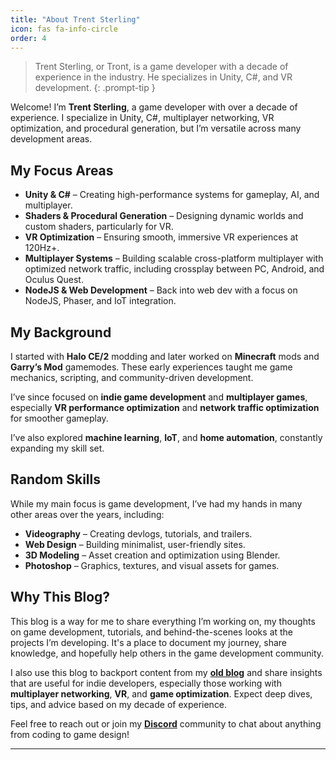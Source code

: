```yaml
---
title: "About Trent Sterling"
icon: fas fa-info-circle
order: 4
---
```


> Trent Sterling, or Tront, is a game developer with a decade of experience in the industry. He specializes in Unity, C#, and VR development.
{: .prompt-tip }


Welcome! I’m **Trent Sterling**, a game developer with over a decade of experience. I specialize in Unity, C#, multiplayer networking, VR optimization, and procedural generation, but I’m versatile across many development areas.


## My Focus Areas

- **Unity & C#** – Creating high-performance systems for gameplay, AI, and multiplayer.
- **Shaders & Procedural Generation** – Designing dynamic worlds and custom shaders, particularly for VR.
- **VR Optimization** – Ensuring smooth, immersive VR experiences at 120Hz+.
- **Multiplayer Systems** – Building scalable cross-platform multiplayer with optimized network traffic, including crossplay between PC, Android, and Oculus Quest.
- **NodeJS & Web Development** – Back into web dev with a focus on NodeJS, Phaser, and IoT integration.

## My Background

I started with **Halo CE/2** modding and later worked on **Minecraft** mods and **Garry’s Mod** gamemodes. These early experiences taught me game mechanics, scripting, and community-driven development.

I’ve since focused on **indie game development** and **multiplayer games**, especially **VR performance optimization** and **network traffic optimization** for smoother gameplay.

I’ve also explored **machine learning**, **IoT**, and **home automation**, constantly expanding my skill set.

## Random Skills

While my main focus is game development, I’ve had my hands in many other areas over the years, including:

- **Videography** – Creating devlogs, tutorials, and trailers.
- **Web Design** – Building minimalist, user-friendly sites.
- **3D Modeling** – Asset creation and optimization using Blender.
- **Photoshop** – Graphics, textures, and visual assets for games.

## Why This Blog?

This blog is a way for me to share everything I’m working on, my thoughts on game development, tutorials, and behind-the-scenes looks at the projects I’m developing. It's a place to document my journey, share knowledge, and hopefully help others in the game development community.

I also use this blog to backport content from my **[old blog](http://old.trentsterling.com/)** and share insights that are useful for indie developers, especially those working with **multiplayer networking**, **VR**, and **game optimization**. Expect deep dives, tips, and advice based on my decade of experience.

Feel free to reach out or join my **[Discord](https://discord.gg/0hyoWZyM6y7kkFCN)** community to chat about anything from coding to game design!

---
